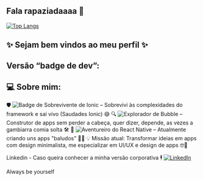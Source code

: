 ## Fala rapaziadaaaa 👋

[![Top Langs](https://github-readme-stats.vercel.app/api/top-langs/?username=pettrin&layout=compact&theme=dark)](https://github.com/anuraghazra/github-readme-stats)


✨ **Sejam bem vindos ao meu perfil** ✨ 
---
Versão “badge de dev”:
---
💻 Sobre mim:
---
🛡️ ![Badge de Sobrevivente de Ionic](https://img.shields.io/badge/Ionic-Sobrevivente-blue?style=for-the-badge&logo=ionic&logoColor=white) – Sobrevivi às complexidades do framework e saí vivo (Saudades Ionic) 😅
🔍 ![Explorador de Bubble](https://img.shields.io/badge/Bubble-Explorador-ff69b4?style=for-the-badge&logo=bubble&logoColor=white) – Construtor de apps sem perder a cabeça, quer dizer, depende, as vezes a gambiarra comia solta 🛠️
🚀 ![Aventureiro do React Native](https://img.shields.io/badge/React%20Native-Aventureiro-61dafb?style=for-the-badge&logo=react&logoColor=white) – Atualmente criando uns apps "baludos" 📱✨
💡 Missão atual: Transformar ideias em apps com design minimalista, me especializar em UI/UX e design de apps 🤓🎨

Linkedin - Caso queira conhecer a minha versão corporativa 🕴️
[![LinkedIn](https://img.shields.io/badge/LinkedIn-🚀Conecte-se-blue?style=for-the-badge&logo=linkedin&logoColor=white)](https://www.linkedin.com/in/seu-perfil/)


Always be yourself
